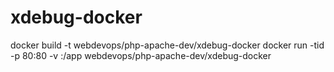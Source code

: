 # xdebug-docker

docker build -t webdevops/php-apache-dev/xdebug-docker
docker run -tid -p 80:80  -v <src path>:/app  webdevops/php-apache-dev/xdebug-docker



